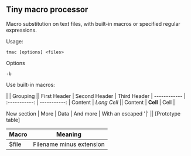 ## Tiny macro processor

Macro substitution on text files, with built-in macros or specified regular expressions.

Usage:

```
tmac [options] <files>
```

Options

```
-b
```

Use built-in macros:

|             |          Grouping           ||
First Header  | Second Header | Third Header |
 ------------ | :-----------: | -----------: |
Content       |          *Long Cell*        ||
Content       |   **Cell**    |         Cell |

New section   |     More      |         Data |
And more      | With an escaped '\|'         ||
[Prototype table]

|Macro|Meaning
---|---
$file|Filename minus extension
